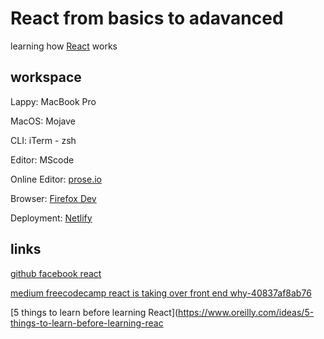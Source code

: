# React from basics to adavanced 
learning how [React](https://reactjs.org/docs/getting-started.html) works

## workspace
Lappy: MacBook Pro 

MacOS: Mojave

CLI: iTerm - zsh 

Editor: MScode

Online Editor: [prose.io](http://prose.io/)

Browser: [Firefox Dev](https://www.mozilla.org/en-US/firefox/developer/)

Deployment: [Netlify](https://www.netlify.com/)

## links
[github facebook react](https://github.com/facebook/react/)

[medium freecodecamp react is taking over front end why-40837af8ab76](https://medium.freecodecamp.org/yes-react-is-taking-over-front-end-development-the-question-is-why-40837af8ab76)

[5 things to learn before learning React](https://www.oreilly.com/ideas/5-things-to-learn-before-learning-reac

